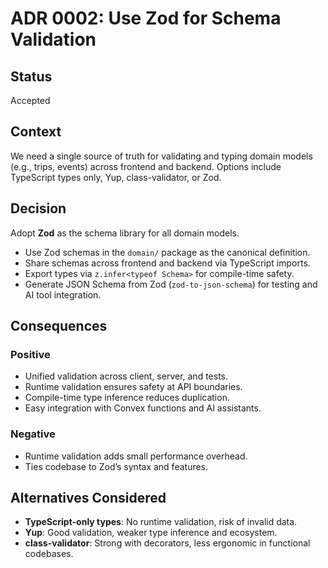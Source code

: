 # ADR 0002: Use Zod for Schema Validation

## Status
Accepted

## Context
We need a single source of truth for validating and typing domain models (e.g., trips, events) across frontend and backend. Options include TypeScript types only, Yup, class-validator, or Zod.

## Decision
Adopt **Zod** as the schema library for all domain models.

- Use Zod schemas in the `domain/` package as the canonical definition.  
- Share schemas across frontend and backend via TypeScript imports.  
- Export types via `z.infer<typeof Schema>` for compile-time safety.  
- Generate JSON Schema from Zod (`zod-to-json-schema`) for testing and AI tool integration.  

## Consequences

### Positive
- Unified validation across client, server, and tests.  
- Runtime validation ensures safety at API boundaries.  
- Compile-time type inference reduces duplication.  
- Easy integration with Convex functions and AI assistants.  

### Negative
- Runtime validation adds small performance overhead.  
- Ties codebase to Zod’s syntax and features.  

## Alternatives Considered
- **TypeScript-only types**: No runtime validation, risk of invalid data.  
- **Yup**: Good validation, weaker type inference and ecosystem.  
- **class-validator**: Strong with decorators, less ergonomic in functional codebases.  